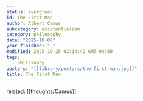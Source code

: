 ```yaml
---
status: evergreen
id: The First Man
author: Albert Camus
subcategory: existentialism
category: philosophy
date: "2025-10-06"
year-finished: "-"
modified: 2025-10-25 02:14:42 GMT-04:00
tags:
  - philosophy
posters: "[[library/posters/the-first-man.jpg]]"
title: The First Man
---
```


related: [[thoughts/Camus]]
